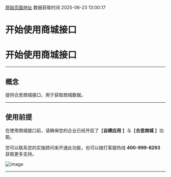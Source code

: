 [原始页面地址](https://docs.ekuaibao.com/docs/open-api/mall/info)
数据获取时间 2025-06-23 13:00:17

# 开始使用商城接口

# 开始使用商城接口

* * *

## 概念​

提供合思商城接口，用于获取商城数据。

* * *

## 使用前提​

在使用商城接口前，请确保您的企业已经开启了【**自建应用** 】与【**合思商城** 】功能。  
  
您可以联系您的实施顾问来开通此功能，也可以拨打客服热线 **400-999-8293** 获取更多支持。

![image](/assets/images/使用商城接口前提-7f7c519ad363cd8c4f02f715a5bf34c2.png)

* * *
